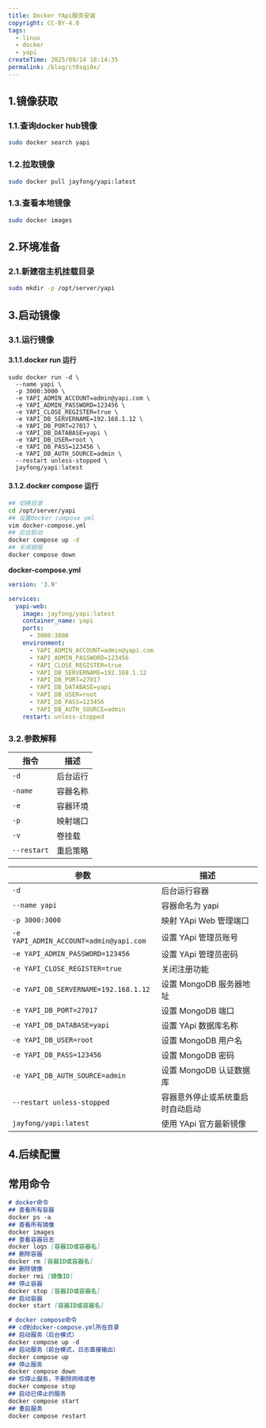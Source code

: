 ```yaml
---
title: Docker YApi服务安装
copyright: CC-BY-4.0
tags:
  - linux
  - docker
  - yapi
createTime: 2025/09/14 18:14:35
permalink: /blog/ct0sqi0x/
---
```


## 1.镜像获取

### 1.1.查询docker hub镜像

```bash
sudo docker search yapi
```

### 1.2.拉取镜像

```bash
sudo docker pull jayfong/yapi:latest
```

### 1.3.查看本地镜像

```bash
sudo docker images
```

## 2.环境准备
### 2.1.新建宿主机挂载目录

```bash
sudo mkdir -p /opt/server/yapi
```

## 3.启动镜像

### 3.1.运行镜像
#### 3.1.1.docker run 运行

```shell
sudo docker run -d \
  --name yapi \
  -p 3000:3000 \
  -e YAPI_ADMIN_ACCOUNT=admin@yapi.com \
  -e YAPI_ADMIN_PASSWORD=123456 \
  -e YAPI_CLOSE_REGISTER=true \
  -e YAPI_DB_SERVERNAME=192.168.1.12 \
  -e YAPI_DB_PORT=27017 \
  -e YAPI_DB_DATABASE=yapi \
  -e YAPI_DB_USER=root \
  -e YAPI_DB_PASS=123456 \
  -e YAPI_DB_AUTH_SOURCE=admin \
  --restart unless-stopped \
  jayfong/yapi:latest
```
#### 3.1.2.docker compose 运行

```bash
## 切换目录
cd /opt/server/yapi
## 设置docker compose yml
vim docker-compose.yml
## 后台启动
docker compose up -d
## 关闭销毁
docker compose down
```

**docker-compose.yml**

```yaml
version: '3.9'

services:
  yapi-web:
    image: jayfong/yapi:latest
    container_name: yapi
    ports:
      - 3000:3000
    environment:
      - YAPI_ADMIN_ACCOUNT=admin@yapi.com 
      - YAPI_ADMIN_PASSWORD=123456
      - YAPI_CLOSE_REGISTER=true
      - YAPI_DB_SERVERNAME=192.168.1.12
      - YAPI_DB_PORT=27017
      - YAPI_DB_DATABASE=yapi
      - YAPI_DB_USER=root
      - YAPI_DB_PASS=123456
      - YAPI_DB_AUTH_SOURCE=admin
    restart: unless-stopped
```

### 3.2.参数解释

| 指令        | 描述     |
| ----------- | -------- |
| `-d`        | 后台运行 |
| `-name`     | 容器名称 |
| `-e`        | 容器环境 |
| `-p`        | 映射端口 |
| `-v`        | 卷挂载   |
| `--restart` | 重启策略 |

| 参数                                   | 描述                             |
| -------------------------------------- | -------------------------------- |
| `-d`                                   | 后台运行容器                     |
| `--name yapi`                          | 容器命名为 yapi                  |
| `-p 3000:3000`                         | 映射 YApi Web 管理端口           |
| `-e YAPI_ADMIN_ACCOUNT=admin@yapi.com` | 设置 YApi 管理员账号             |
| `-e YAPI_ADMIN_PASSWORD=123456`        | 设置 YApi 管理员密码             |
| `-e YAPI_CLOSE_REGISTER=true`          | 关闭注册功能                     |
| `-e YAPI_DB_SERVERNAME=192.168.1.12`   | 设置 MongoDB 服务器地址          |
| `-e YAPI_DB_PORT=27017`                | 设置 MongoDB 端口                |
| `-e YAPI_DB_DATABASE=yapi`             | 设置 YApi 数据库名称             |
| `-e YAPI_DB_USER=root`                 | 设置 MongoDB 用户名              |
| `-e YAPI_DB_PASS=123456`               | 设置 MongoDB 密码                |
| `-e YAPI_DB_AUTH_SOURCE=admin`         | 设置 MongoDB 认证数据库          |
| `--restart unless-stopped`             | 容器意外停止或系统重启时自动启动 |
| `jayfong/yapi:latest`                  | 使用 YApi 官方最新镜像           |

## 4.后续配置



## 常用命令

```markdown
# docker命令
## 查看所有容器
docker ps -a
## 查看所有镜像
docker images
## 查看容器日志
docker logs [容器ID或容器名]
## 删除容器
docker rm [容器ID或容器名]
## 删除镜像
docker rmi [镜像ID]
## 停止容器
docker stop [容器ID或容器名]
## 启动容器
docker start [容器ID或容器名]

# docker compose命令
## cd到docker-compose.yml所在目录
## 启动服务（后台模式）
docker compose up -d
## 启动服务（前台模式，日志直接输出）
docker compose up
## 停止服务
docker compose down
## 仅停止服务，不删除网络或卷
docker compose stop
## 启动已停止的服务
docker compose start
## 重启服务
docker compose restart
```


